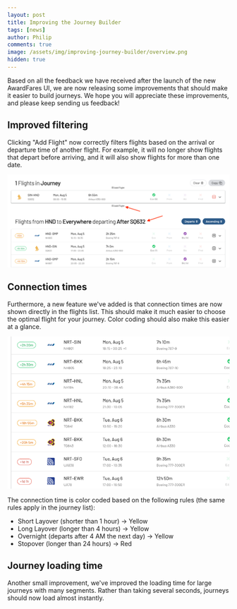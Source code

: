 ```yaml
---
layout: post
title: Improving the Journey Builder
tags: [news]
author: Philip
comments: true
image: /assets/img/improving-journey-builder/overview.png
hidden: true
---
```


Based on all the feedback we have received after the launch of the new AwardFares UI, we are now releasing some improvements that should make it easier to build journeys. We hope you will appreciate these improvements, and please keep sending us feedback!

## Improved filtering
Clicking "Add Flight" now correctly filters flights based on the arrival or departure time of another flight. For example, it will no longer show flights that depart before arriving, and it will also show flights for more than one date.

<img src="/assets/img/improving-journey-builder/addflight.png" class="" />

## Connection times
Furthermore, a new feature we've added is that connection times are now shown directly in the flights list. This should make it much easier to choose the optimal flight for your journey. Color coding should also make this easier at a glance.

<img src="/assets/img/improving-journey-builder/deltas.png" class="" />

The connection time is color coded based on the following rules (the same rules apply in the journey list):

- Short Layover (shorter than 1 hour) → Yellow
- Long Layover (longer than 4 hours) → Yellow
- Overnight (departs after 4 AM the next day) → Yellow
- Stopover (longer than 24 hours) → Red

## Journey loading time
Another small improvement, we've improved the loading time for large journeys with many segments. Rather than taking several seconds, journeys should now load almost instantly.
